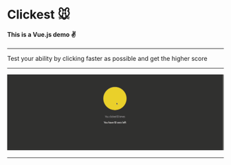 # Clickest :mouse:
#### This is a Vue.js demo :v:
---
Test your ability by clicking faster as possible and get the higher score

---

<img src="vue.gif"/>

---


